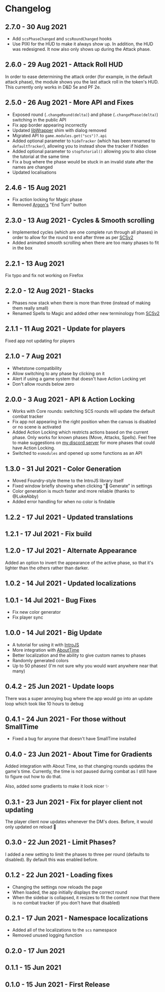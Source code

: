 # Changelog

## 2.7.0 - 30 Aug 2021

* Add `scsPhaseChanged` and `scsRoundChanged` hooks
* Use PIXI for the HUD to make it always show up. In addition, the HUD was redesigned. It now also only shows up during the Attack phase.

## 2.6.0 - 29 Aug 2021 - Attack Roll HUD

In order to ease determining the attack order (for example, in the default attack phase), the module shows you the last attack roll in the token's HUD. This currently only works in D&D 5e and PF 2e.

## 2.5.0 - 26 Aug 2021 - More API and Fixes

* Exposed round (`.changeRound(delta)`) and phase (`.changePhase(delta)`) switching in the public API
* Fix app border appearing incorrectly
* Updated [libWrapper](https://github.com/ruipin/fvtt-lib-wrapper) shim with dialog removed
* Migrated API to `game.modules.get("scs")?.api`
* Added optional parameter to `hideTracker` (which has been renamed to `defaultTracker`), allowing you to instead show the tracker if hidden
* Added optional parameter to `stopTutorial()` allowing you to also close the tutorial at the same time
* Fix a bug where the phase would be stuck in an invalid state after the names are changed
* Updated localisations

## 2.4.6 - 15 Aug 2021

* Fix action locking for Magic phase
* Removed [Argon's](https://foundryvtt.com/packages/enhancedcombathud) "End Turn" button

## 2.3.0 - 13 Aug 2021 - Cycles & Smooth scrolling

* Implemented cycles (which are one complete run through all phases) in order to allow for the round to end after three as per [SCSv2](https://redd.it/p11h35)
* Added animated smooth scrolling when there are too many phases to fit in the box

## 2.2.1 - 13 Aug 2021

Fix typo and fix not working on Firefox

## 2.2.0 - 12 Aug 2021 - Stacks

* Phases now stack when there is more than three (instead of making them really small)
* Renamed Spells to Magic and added other new terminology from [SCSv2](https://redd.it/p11h35)

## 2.1.1 - 11 Aug 2021 - Update for players

Fixed app not updating for players

## 2.1.0 - 7 Aug 2021

* Whetstone compatibility
* Allow switching to any phase by clicking on it
* Alert if using a game system that doesn't have Action Locking yet
* Don't allow rounds below zero

## 2.0.0 - 3 Aug 2021 - API & Action Locking

* Works with Core rounds: switching SCS rounds will update the default combat tracker
* Fix app not appearing in the right position when the canvas is disabled or no scene is activated
* Added Action Locking which restricts actions based on the current phase. Only works for known phases (Move, Attacks, Spells). Feel free to make suggestions on [my discord server](https://discord.gg/AAkZWWqVav) for more phases that could have Action Locking.
* Switched to `esmodules` and opened up some functions as an API

## 1.3.0 - 31 Jul 2021 - Color Generation

* Moved Foundry-style theme to the IntroJS library itself
* Fixed window briefly showing when clicking "🌈 Generate" in settings
* Color generation is much faster and more reliable (thanks to @LukeAbby)
* Added error handling for when no color is findable

## 1.2.2 - 17 Jul 2021 - Updated translations

## 1.2.1 - 17 Jul 2021 - Fix build

## 1.2.0 - 17 Jul 2021 - Alternate Appearance

Added an option to invert the appearance of the active phase, so that it's lighter than the others rather than darker.

## 1.0.2 - 14 Jul 2021 - Updated localizations

## 1.0.1 - 14 Jul 2021 - Bug Fixes

* Fix new color generator
* Fix player sync

## 1.0.0 - 14 Jul 2021 - Big Update

* A tutorial for using it with [IntroJS](https://introjs.com/)
* More integration with [AboutTime](https://gitlab.com/tposney/about-time)
* Better localization and the ability to give custom names to phases
* Randomly generated colors
* Up to 50 phases! (I'm not sure why you would want anywhere near that many)

## 0.4.2 - 25 Jun 2021 - Update loops

There was a super annoying bug where the app would go into an update loop which took like 10 hours to debug

## 0.4.1 - 24 Jun 2021 - For those without SmallTime

* Fixed a bug for anyone that doesn't have SmallTime installed

## 0.4.0 - 23 Jun 2021 - About Time for Gradients

Added integration with About Time, so that changing rounds updates the game's time. Currently, the time is not paused during combat as I still have to figure out how to do that.

Also, added some gradients to make it look nicer ✨

## 0.3.1 - 23 Jun 2021 - Fix for player client not updating

The player client now updates whenever the DM's does. Before, it would only updated on reload 🤭

## 0.3.0 - 22 Jun 2021 - Limit Phases?

I added a new setting to limit the phases to three per round (defaults to disabled). By default this was enabled before.

## 0.1.2 - 22 Jun 2021 - Loading fixes

* Changing the settings now reloads the page
* When loaded, the app initially displays the correct round
* When the sidebar is collapsed, it resizes to fit the content now that there is no combat tracker (if you don't have that disabled)
  
## 0.2.1 - 17 Jun 2021 - Namespace localizations

* Added all of the localizations to the `scs` namespace
* Removed unused logging function

## 0.2.0 - 17 Jun 2021

## 0.1.1 - 15 Jun 2021

## 0.1.0 - 15 Jun 2021 - First Release
